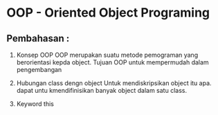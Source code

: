 # OOP - Oriented Object Programing

## Pembahasan :
1. Konsep OOP
    OOP merupakan suatu metode pemograman yang berorientasi kepda object. Tujuan OOP untuk mempermudah dalam pengembangan

2. Hubungan class dengn object
    Untuk mendiskripsikan object itu apa. dapat untu kmendifinisikan banyak object dalam satu class. 

3. Keyword this

